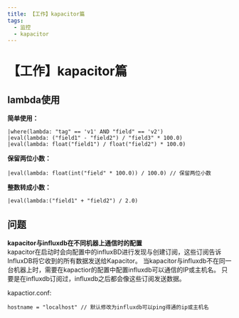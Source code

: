 ```yaml
---
title: 【工作】kapacitor篇
tags:
  - 监控
  - kapacitor
---
```

# 【工作】kapacitor篇
## lambda使用
**简单使用：**

```
|where(lambda: "tag" == 'v1' AND "field" == 'v2')
|eval(lambda: ("field1" - "field2") / "field3" * 100.0)
|eval(lambda: float("field1") / float("field2") * 100.0)
```
**保留两位小数：**

```
|eval(lambda: float(int("field" * 100.0)) / 100.0) // 保留两位小数
```

**整数转成小数：**

```
|eval(lambda:("field1" + "field2") / 2.0)   
```



## 问题

**kapacitor与influxdb在不同机器上通信时的配置**  
kapacitor在启动时会向配置中的influxBD进行发现与创建订阅，这些订阅告诉InfluxDB将它收到的所有数据发送给Kapacitor。
当kapacitor与influxdb不在同一台机器上时，需要在kapactior的配置中配置influxdb可以通信的IP或主机名。
只要是在influxdb订阅过，influxdb之后都会像这些订阅发送数据。

kapactior.conf:
```
hostname = "localhost" // 默认修改为influxdb可以ping得通的ip或主机名
```